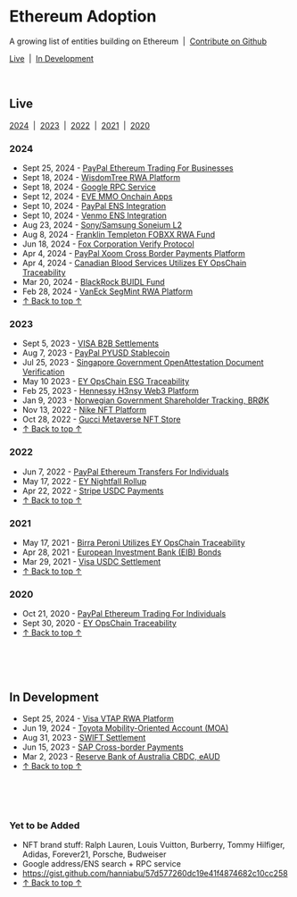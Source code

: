 <meta name="viewport" content="width=device-width,initial-scale=1">
<link rel="stylesheet" href="https://etheralpha.github.io/readme-themes/deep-blue.css">
<link rel="stylesheet" href="https://etheralpha.github.io/adoption/style.css">


# Ethereum Adoption

A growing list of entities building on Ethereum &nbsp;|&nbsp; [Contribute on Github](https://github.com/etheralpha/adoption)

[Live](#live) &nbsp;|&nbsp; [In Development](#in-development)


<br>


## Live

[2024](#2024) &nbsp;|&nbsp; [2023](#2023) &nbsp;|&nbsp; [2022](#2022) &nbsp;|&nbsp; [2021](#2021) &nbsp;|&nbsp; [2020](#2020)

### 2024
- Sept 25, 2024 - [PayPal Ethereum Trading For Businesses](https://newsroom.paypal-corp.com/2024-09-25-PayPal-Enables-Business-Accounts-to-Buy,-Hold-and-Sell-Cryptocurrency)
- Sept 18, 2024 - [WisdomTree RWA Platform](https://ir.wisdomtree.com/news-events/press-releases/detail/704/wisdomtree-launches-new-platform---wisdomtree-connect)
- Sept 18, 2024 - [Google RPC Service](https://cloud.google.com/blog/topics/financial-services/introducing-blockchain-rpc-service-for-web3-builders/)
- Sept 12, 2024 - [EVE MMO Onchain Apps](https://www.pcgamer.com/games/mmo/the-new-eve-survival-mmo-is-using-blockchain-tech-to-create-a-boiling-financial-hellscape-but-dont-call-it-a-blockchain-game/)
- Sept 10, 2024 - [PayPal ENS Integration](https://blog.ens.domains/post/bringing-crypto-transfers-to-millions-with-paypal-and-venmo)
- Sept 10, 2024 - [Venmo ENS Integration](https://blog.ens.domains/post/bringing-crypto-transfers-to-millions-with-paypal-and-venmo)
- Aug 23, 2024 - [Sony/Samsung Soneium L2](https://www.sony.com/en/SonyInfo/News/Press/202408/24-029E/)
- Aug 8, 2024 - [Franklin Templeton FOBXX RWA Fund](https://decrypt.co/243849/franklin-templeton-fobbx-blockchain-fund-arbitrum)
- Jun 18, 2024 - [Fox Corporation Verify Protocol](https://polygon.technology/blog/update-fox-corporation-to-upgrade-verify-beta-to-dedicated-l2-built-with-polygon-cdk-announces-time-as-first-publishing-partner)
- Apr 4, 2024 - [PayPal Xoom Cross Border Payments Platform](https://newsroom.paypal-corp.com/2024-04-04-Xoom-Enables-PayPal-USD-as-a-Funding-Option-for-Cross-Border-Money-Transfers)
- Apr 4, 2024 - [Canadian Blood Services Utilizes EY OpsChain Traceability](https://healthcare-digital.com/procurement-and-supply-chain/ey-blood-donation-blockchain-pilot-healthcare-breakthrough)
- Mar 20, 2024 - [BlackRock BUIDL Fund](https://securitize.io/learn/press/blackrock-launches-first-tokenized-fund-buidl-on-the-ethereum-network)
- Feb 28, 2024 - [VanEck SegMint RWA Platform](https://www.vaneck.com/us/en/press-releases/vaneck-launches-segmint-digital-assets-management-platform.pdf)
- [↑ Back to top ↑](#)

### 2023
- Sept 5, 2023 - [VISA B2B Settlements](https://usa.visa.com/about-visa/newsroom/press-releases.releaseId.19881.html)
- Aug 7, 2023 - [PayPal PYUSD Stablecoin](https://www.coindesk.com/business/2023/08/07/paypal-to-issue-dollar-pegged-crypto-stablecoin-bloomberg/)
- Jul 25, 2023 - [Singapore Government OpenAttestation Document Verification](https://oecd-opsi.org/innovations/openattestation/)
- May 10 2023 - [EY OpsChain ESG Traceability](https://ey.com/en_gl/newsroom/2023/05/ey-launches-ey-opschain-esg-to-provide-a-trusted-platform-for-emissions-and-carbon-credit-traceability-through-tokenization)
- Feb 25, 2023 - [Hennessy H3nsy Web3 Platform](https://bravenewcoin.com/insights/maison-hennessy-announces-the-launch-of-web3-platform-h3nsy)
- Jan 9, 2023 - [Norwegian Government Shareholder Tracking, BRØK](https://medium.com/blockchangers/how-norway-is-using-ethereum-arbitrum-for-shareholder-management-500e59c586d3)
- Nov 13, 2022 - [Nike NFT Platform](https://about.nike.com/en/newsroom/releases/nike-launches-swoosh-a-new-digital-community-and-experience)
- Oct 28, 2022 - [Gucci Metaverse NFT Store](https://www.forbes.com/sites/kaleighmoore/2022/10/28/gucci-vault-opens-in-the-sandbox-bringing-luxury-fashion-into-the-metaverse/)
- [↑ Back to top ↑](#)

### 2022
- Jun 7, 2022 - [PayPal Ethereum Transfers For Individuals](https://newsroom.paypal-corp.com/2022-06-07-PayPal-Users-Can-Now-Transfer-Send-and-Receive-Bitcoin-Ethereum-Bitcoin-Cash-and-Litecoin)
- May 17, 2022 - [EY Nightfall Rollup](https://thedefiant.io/news/blockchains/ey-polygon-nightfall-beta)
- Apr 22, 2022 - [Stripe USDC Payments](https://blockworks.co/news/payment-company-stripe-enables-crypto-payouts-in-usdc)
- [↑ Back to top ↑](#)

### 2021
- May 17, 2021 - [Birra Peroni Utilizes EY OpsChain Traceability](https://publish-ey-prod-cdn.adobecqms.net/en_nz/news/2021/05/birra-peroni-is-the-first-industrial-organization-to-mint-unique-non-fungible-tokens-using-ey-opschain-traceability)
- Apr 28, 2021 - [European Investment Bank (EIB) Bonds](https://www.eib.org/en/press/all/2021-141-european-investment-bank-eib-issues-its-first-ever-digital-bond-on-a-public-blockchain)
- Mar 29, 2021 - [Visa USDC Settlement](https://usa.visa.com/visa-everywhere/blog/bdp/2021/03/26/digital-currency-comes-1616782388876.html)
- [↑ Back to top ↑](#)

### 2020
- Oct 21, 2020 - [PayPal Ethereum Trading For Individuals](https://newsroom.paypal-corp.com/2020-10-21-PayPal-Launches-New-Service-Enabling-Users-to-Buy-Hold-and-Sell-Cryptocurrency)
- Sept 30, 2020 - [EY OpsChain Traceability](https://www.linkedin.com/pulse/unblocking-ey-opschain-premchand-kasi/)
- [↑ Back to top ↑](#)


<br><br><br>


## In Development

- Sept 25, 2024 - [Visa VTAP RWA Platform](https://beincrypto.com/visa-pushes-into-tokenized-rwas/)
- Jun 19, 2024 - [Toyota Mobility-Oriented Account (MOA)](https://www.toyota-blockchain-lab.org/library/how-to-introduce-mobility-into-the-public-blockchain)
- Aug 31, 2023 - [SWIFT Settlement](https://www.swift.com/news-events/press-releases/swift-unlocks-potential-tokenisation-successful-blockchain-experiments)
- Jun 15, 2023 - [SAP Cross-border Payments](https://community.sap.com/t5/technology-blogs-by-sap/cross-border-payments-made-easy-with-digital-money-experience-the-future/ba-p/13560384)
- Mar 2, 2023 - [Reserve Bank of Australia CBDC, eAUD](https://www.rba.gov.au/media-releases/2023/mr-23-06.html)
- [↑ Back to top ↑](#)


<br><br><br>


### Yet to be Added
- NFT brand stuff: Ralph Lauren, Louis Vuitton, Burberry, Tommy Hilfiger, Adidas, Forever21, Porsche, Budweiser
- Google address/ENS search + RPC service
- https://gist.github.com/hanniabu/57d577260dc19e41f4874682c10cc258
- [↑ Back to top ↑](#)




